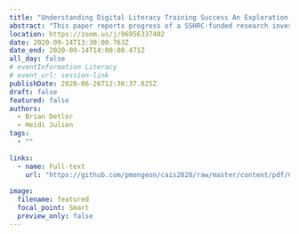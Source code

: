 ```yaml
---
title: "Understanding Digital Literacy Training Success An Exploration Across Canada"
abstract: "This paper reports progress of a SSHRC-funded research investigation that studies the factors affecting the success of digital literacy skills training offered by community-led organizations, such as public libraries, across Canada. The goal of the study is to identify best practices. The study also seeks to contribute to the theoretical understanding of digital literacy instruction led by community organizations. This paper reports preliminary results of the analysis of interviews with administrators and instructors from organizations in Canada which offer such training, as well as from interviews and surveys collected from people who took part in these organizations’ training activities."
location: https://zoom.us/j/96956337402
date: 2020-09-14T13:30:00.763Z
date_end: 2020-09-14T14:00:00.471Z
all_day: false
# eventInformation Literacy
# event_url: session-link
publishDate: 2020-06-26T12:36:37.825Z
draft: false
featured: false
authors:
  - Brian Detlor
  - Heidi Julien
tags:
  - ""
  
links:
  - name: Full-text
    url: "https://github.com/pmongeon/cais2020/raw/master/content/pdf/CAIS2020_paper2_Detlor.pdf"
    
image:
  filename: featured
  focal_point: Smart
  preview_only: false
---
```

